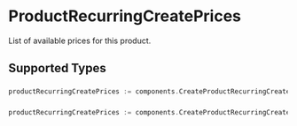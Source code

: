 # ProductRecurringCreatePrices

List of available prices for this product.


## Supported Types

### 

```go
productRecurringCreatePrices := components.CreateProductRecurringCreatePricesArrayOfProductPriceRecurringFixedCreate([]components.ProductPriceRecurringFixedCreate{/* values here */})
```

### 

```go
productRecurringCreatePrices := components.CreateProductRecurringCreatePricesArrayOfProductPriceRecurringFreeCreate([]components.ProductPriceRecurringFreeCreate{/* values here */})
```

